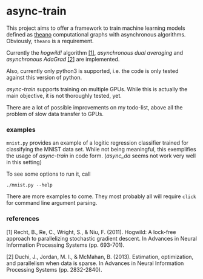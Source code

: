 # async-train

This project aims to offer a framework to train machine learning models
 defined as [theano](https://github.com/Theano/theano/) computational graphs with asynchronous algorithms.
 Obviously, `theano` is a requirement.

Currently the _hogwild!_ algorithm [\[1\]](#ref1), _asynchronous dual
 averaging_ and _asynchronous AdaGrad_ [\[2\]](#ref2) are implemented.

Also, currently only python3 is supported, i.e. the code is only tested
 against this version of python.

*async-train* supports training on multiple GPUs. While this is actually
 the main objective, it is not thoroughly tested, yet.

There are a lot of possible improvements on my todo-list, above all the 
 problem of slow data transfer to GPUs.


### examples

`mnist.py` provides an example of a logitic regression classifier
 trained for classifying the MNIST data set. While not being meaningful, 
 this exemplifies the usage of *async-train* in code form.
 (_async\_da_ seems not work very well in this setting)

To see some options to run it, call

    ./mnist.py --help

There are more examples to come. They most probably all will require
 `click` for command line argument parsing.


### references

<a name="ref1">[1]</a> Recht, B., Re, C., Wright, S., & Niu, F. (2011). 
 Hogwild: A lock-free approach to parallelizing stochastic gradient descent. 
 In Advances in Neural Information Processing Systems (pp. 693-701).
 
<a name="ref2">[2]</a> Duchi, J., Jordan, M. I., & McMahan, B. (2013). 
 Estimation, optimization, and parallelism when data is sparse. 
 In Advances in Neural Information Processing Systems (pp. 2832-2840).